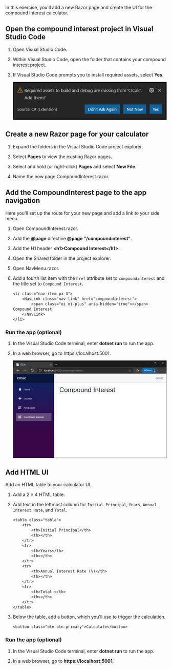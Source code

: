 In this exercise, you'll add a new Razor page and create the UI for the compound interest calculator.

## Open the compound interest project in Visual Studio Code

1. Open Visual Studio Code.

1. Within Visual Studio Code, open the folder that contains your compound interest project.

1. If Visual Studio Code prompts you to install required assets, select **Yes**.

    ![Screenshot showing Visual Studio Code prompting to install assets required to build and debug](../media/missing-assets-visual-studio-code.png)

## Create a new Razor page for your calculator

1. Expand the folders in the Visual Studio Code project explorer.

1. Select **Pages** to view the existing Razor pages.

1. Select and hold (or right-click) **Pages** and select **New File**.

1. Name the new page CompoundInterest.razor.

## Add the CompoundInterest page to the app navigation

Here you'll set up the route for your new page and add a link to your side menu.

1. Open CompoundInterest.razor.

1. Add the **\@page** directive **\@page "/compoundinterest"**.

1. Add the H1 header **\<h1\>Compound Interest\</h1\>**.

1. Open the Shared folder in the project explorer.

1. Open NavMenu.razor.

1. Add a fourth list item with the `href` attribute set to `compoundinterest` and the title set to `Compound Interest`.

    ```cshtml
    <li class="nav-item px-3">
        <NavLink class="nav-link" href="compoundinterest">
            <span class="oi oi-plus" aria-hidden="true"></span> Compound Interest
        </NavLink>
    </li>
    ```

### Run the app (optional)

1. In the Visual Studio Code terminal, enter **dotnet run** to run the app.

1. In a web browser, go to https://localhost:5001.

    ![Screenshot showing the Blazor app running in a browser](../media/create-new-component.png)

## Add HTML UI

Add an HTML table to your calculator UI.

1. Add a 2 &times; 4 HTML table.

1. Add text in the leftmost column for `Initial Principal`, `Years`, `Annual Interest Rate`, and `Total`.

    ```cshtml
    <table class="table">
        <tr>
            <th>Initial Principal</th>
            <th></th>
        </tr>
        <tr>
            <th>Years</th>
            <th></th>
        </tr>
        <tr>
            <th>Annual Interest Rate (%)</th>
            <th></th>
        </tr>
        <tr>
            <th>Total:</th>
            <th></th>
        </tr>
    </table>
    ```

1. Below the table, add a button, which you'll use to trigger the calculation.

    ```cshtml
    <button class="btn btn-primary">Calculate</button>
    ```

### Run the app (optional)

1. In the Visual Studio Code terminal, enter **dotnet run** to run the app.

1. In a web browser, go to **https://localhost:5001**.
